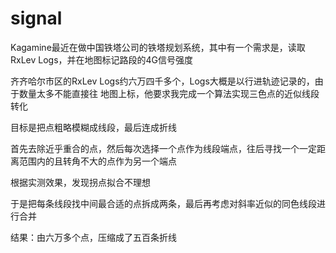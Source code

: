 # signal

Kagamine最近在做中国铁塔公司的铁塔规划系统，其中有一个需求是，读取RxLev Logs，并在地图标记路段的4G信号强度

齐齐哈尔市区的RxLev Logs约六万四千多个，Logs大概是以行进轨迹记录的，由于数量太多不能直接往
地图上标，他要求我完成一个算法实现三色点的近似线段转化

目标是把点粗略模糊成线段，最后连成折线

首先去除近乎重合的点，然后每次选择一个点作为线段端点，往后寻找一个一定距离范围内的且转角不大的点作为另一个端点

根据实测效果，发现拐点拟合不理想

于是把每条线段找中间最合适的点拆成两条，最后再考虑对斜率近似的同色线段进行合并

结果：由六万多个点，压缩成了五百条折线